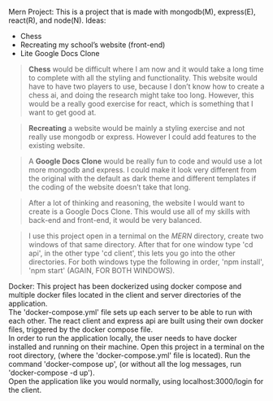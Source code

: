 Mern Project:
This is a project that is made with mongodb(M), express(E), react(R), and node(N).
Ideas:
<ul>
  <li>Chess</li>
  <li>Recreating my school’s website (front-end)</li>
  <li>Lite Google Docs Clone</li>
</ul>

><b>Chess</b> would be difficult where I am now and it would take a long time to complete with all the styling and functionality. This website would have to have two players to use, because I don’t know how to create a chess ai, and doing the research might take too long. However, this would be a really good exercise for react, which is something that I want to get good at.

><b>Recreating</b> a website would be mainly a styling exercise and not really use mongodb or express. However I could add features to the existing website.

>A <b>Google Docs Clone</b> would be really fun to code and would use a lot more mongodb and express. I could make it look very different from the original with the default as dark theme and different templates if the coding of the website doesn’t take that long.

>After a lot of thinking and reasoning, the website I would want to create is a Google Docs Clone. This would use all of my skills with back-end and front-end, it would be very balanced.

>I use this project open in a ternimal on the <i>MERN</i> directory, create two windows of that same directory. After that for one window type 'cd api', in the other type 'cd client', this lets you go into the other directories. For both windows type the following in order, 'npm install', 'npm start' (AGAIN, FOR BOTH WINDOWS).

Docker:
This project has been dockerized using docker compose and multiple docker files located in the client and server directories of the application. <br/>
The 'docker-compose.yml' file sets up each server to be able to run with each other. The react client and express api are built using their own docker files, triggered by the docker compose file. <br/>
In order to run the application locally, the user needs to have docker installed and running on their machine. Open this project in a terminal on the root directory, (where the 'docker-compose.yml' file is located). Run the command 'docker-compose up', (or without all the log messages, run 'docker-compose -d up').<br/>
Open the application like you would normally, using localhost:3000/login for the client.

